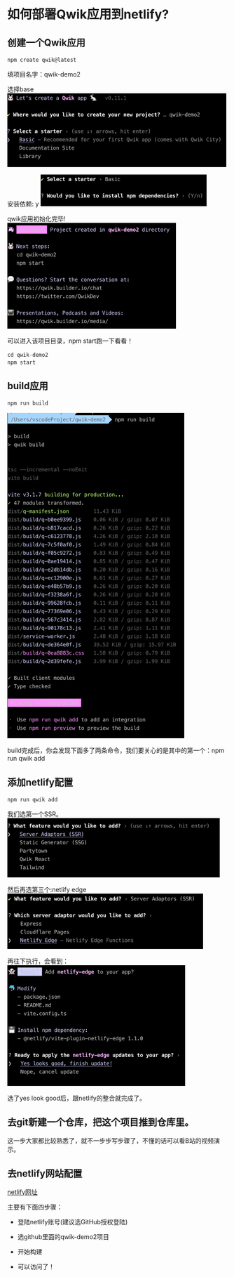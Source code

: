 
# 如何部署Qwik应用到netlify?

## 创建一个Qwik应用

```javascript
npm create qwik@latest
```
填项目名字：qwik-demo2

选择base
![创建](./img/netlify/img_1.png)

安装依赖: y
![装依赖](./img/netlify/img.png)

qwik应用初始化完毕!
![初始化](./img/netlify/img_2.png)

可以进入该项目目录，npm start跑一下看看！
```javascript
cd qwik-demo2
npm start
```

## build应用

```javascript
npm run build
```

![初始化](./img/netlify/img_3.png)

build完成后，你会发现下面多了两条命令，我们要关心的是其中的第一个：npm run qwik add

## 添加netlify配置

```javascript
npm run qwik add
```

我们选第一个SSR。
![初始化](./img/netlify/img_4.png)

然后再选第三个:netlify edge
![初始化](./img/netlify/img_5.png)

再往下执行，会看到：
![初始化](./img/netlify/img_6.png)

选了yes look good后，跟netlify的整合就完成了。

## 去git新建一个仓库，把这个项目推到仓库里。

这一步大家都比较熟悉了，就不一步步写步骤了，不懂的话可以看B站的视频演示。

## 去netlify网站配置

[netlify网址](https://app.netlify.com/start)

主要有下面四步骤：

* 登陆netlify账号(建议选GitHub授权登陆)

* 选github里面的qwik-demo2项目

* 开始构建

* 可以访问了！
